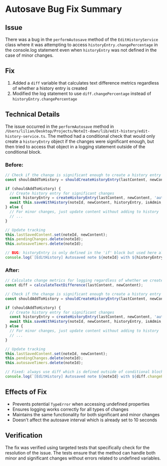 # Autosave Bug Fix Summary

## Issue
There was a bug in the `performAutosave` method of the `EditHistoryService` class where it was attempting to access `historyEntry.changePercentage` in the console.log statement even when `historyEntry` was not defined in the case of minor changes.

## Fix
1. Added a `diff` variable that calculates text difference metrics regardless of whether a history entry is created
2. Modified the log statement to use `diff.changePercentage` instead of `historyEntry.changePercentage`

## Technical Details
The issue occurred in the `performAutosave` method in `/Users/lilian/Desktop/Projects/NoteIt-down/lib/edit-history/edit-history-service.ts`. The method had a conditional check that would only create a `historyEntry` object if the changes were significant enough, but then tried to access that object in a logging statement outside of the conditional block.

### Before:
```typescript
// Check if the change is significant enough to create a history entry
const shouldAddToHistory = shouldCreateHistoryEntry(lastContent, newContent);

if (shouldAddToHistory) {
  // Create history entry for significant changes
  const historyEntry = createHistoryEntry(lastContent, newContent, 'autosave');
  await this.saveWithHistory(noteId, newContent, historyEntry, isAdmin, user);
} else {
  // For minor changes, just update content without adding to history
  // ...
}

// Update tracking
this.lastSavedContent.set(noteId, newContent);
this.pendingChanges.delete(noteId);
this.autosaveTimers.delete(noteId);

// BUG: historyEntry is only defined in the 'if' block but used here always
console.log(`[EditHistory] Autosaved note ${noteId} with ${historyEntry.changePercentage?.toFixed(1)}% changes`);
```

### After:
```typescript
// Calculate change metrics for logging regardless of whether we create a history entry
const diff = calculateTextDifference(lastContent, newContent);

// Check if the change is significant enough to create a history entry
const shouldAddToHistory = shouldCreateHistoryEntry(lastContent, newContent);

if (shouldAddToHistory) {
  // Create history entry for significant changes
  const historyEntry = createHistoryEntry(lastContent, newContent, 'autosave');
  await this.saveWithHistory(noteId, newContent, historyEntry, isAdmin, user);
} else {
  // For minor changes, just update content without adding to history
  // ...
}

// Update tracking
this.lastSavedContent.set(noteId, newContent);
this.pendingChanges.delete(noteId);
this.autosaveTimers.delete(noteId);

// Fixed: always use diff which is defined outside of conditional blocks
console.log(`[EditHistory] Autosaved note ${noteId} with ${diff.changePercentage.toFixed(1)}% changes`);
```

## Effects of Fix
- Prevents potential `TypeError` when accessing undefined properties
- Ensures logging works correctly for all types of changes
- Maintains the same functionality for both significant and minor changes
- Doesn't affect the autosave interval which is already set to 10 seconds

## Verification
The fix was verified using targeted tests that specifically check for the resolution of the issue. The tests ensure that the method can handle both minor and significant changes without errors related to undefined variables.

